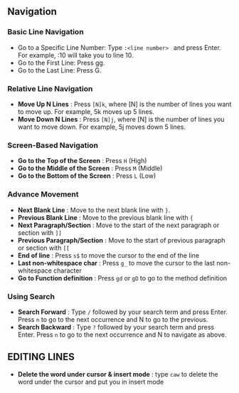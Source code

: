 

## Navigation 

### Basic Line Navigation
 - Go to a Specific Line Number: Type `:<line number> ` and press Enter. For example, :10 will take you to line 10.
 - Go to the First Line: Press gg.
 - Go to the Last Line: Press G.
### Relative Line Navigation
 - **Move Up N Lines** : Press  `[N]k`, where [N] is the number of lines you want to move up. For example, 5k moves up 5 lines.
 - **Move Down N Lines** : Press `[N]j`, where [N] is the number of lines you want to move down. For example, 5j moves down 5 lines.

### Screen-Based Navigation 
 - **Go to the Top of the Screen** : Press `H` (High)
 - **Go to the Middle of the Screen** : Press `M` (Middle)
 - **Go to the Bottom of the Screen** : Press `L` (Low)
### Advance Movement 
 - **Next Blank Line** : Move to the next blank line with `}`.
 - **Previous Blank Line** : Move to the previous blank line with `{` 
 - **Next Paragraph/Section** : Move to the start of the next paragraph or section with `]]` 
 - **Previous Paragraph/Section** : Move to the start of previous paragraph or section with `[[`   
 - **End of line** : Press `s$` to move the cursor to the end of the line 
 - **Last non-whitespace char** : Press `g_` to move the cursor to the last non-whitespace character
 - **Go to Function definition** : Press `gd` or `gD` to go to the method definition 
 
### Using Search
 - **Search Forward** : Type `/` followed by your search term and press Enter. Press `n` to go to the next occurrence and N to go to the previous.
 - **Search Backward** : Type `?` followed by your search term and press Enter.  Press `n` to go to the next occurrence and N to navigate as above.

## EDITING LINES
 - **Delete the word under cursor & insert mode** : type `caw` to delete the word under the cursor and put you in insert mode 
 
